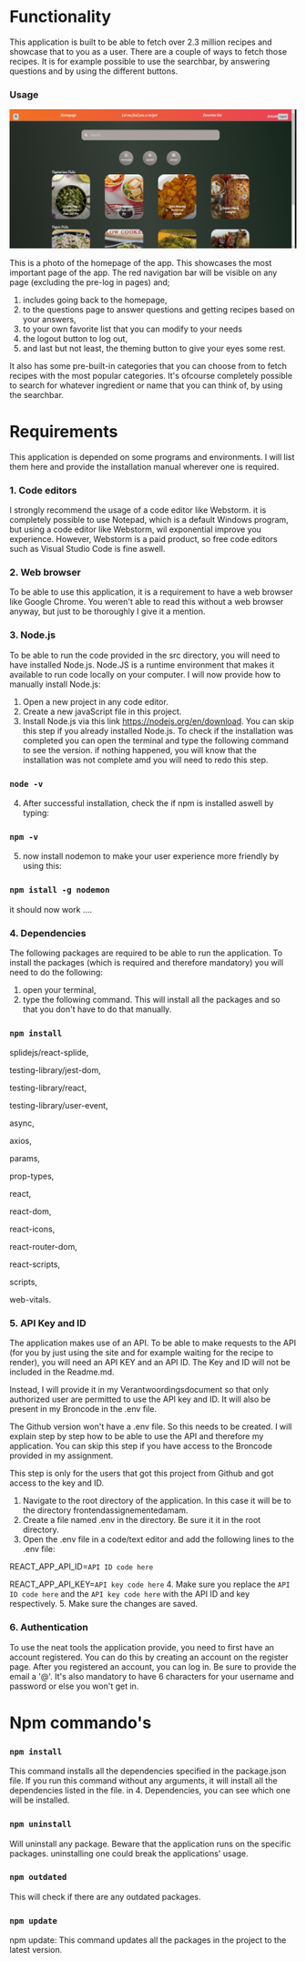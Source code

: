 # Functionality
This application is built to be able to fetch over 2.3 million recipes and showcase that to you as a user. There are a couple of ways to fetch those recipes. It is for example possible to use the searchbar, by answering questions and by using the different buttons.

### Usage

![img.png](img.png)

This is a photo of the homepage of the app. This showcases the most important page of the app. The red navigation bar will be visible on any page (excluding the pre-log in pages) and; 
1. includes going back to the homepage, 
2. to the questions page to answer questions and getting recipes based on your answers, 
3. to your own favorite list that you can modify to your needs
4. the logout button to log out, 
5. and last but not least, the theming button to give your eyes some rest.

It also has some pre-built-in categories that you can choose from to fetch recipes with the most popular categories. It's ofcourse completely possible to search for whatever ingredient or name that you can think of, by using the searchbar.

# Requirements

This application is depended on some programs and environments. I will list them here and provide the installation manual wherever one is required.

### 1. Code editors
I strongly recommend the usage of a code editor like Webstorm. it is completely possible to use Notepad, which is a default Windows program, but using a code editor like Webstorm, wil exponential improve you experience. However, Webstorm is a paid product, so free code editors such as Visual Studio Code is fine aswell.

### 2. Web browser
To be able to use this application, it is a requirement to have a web browser like Google Chrome. You weren't able to read this without a web browser anyway, but just to be thoroughly I give it a mention.

### 3. Node.js
To be able to run the code provided in the src directory, you will need to have installed Node.js. Node.JS is a runtime environment that makes it available to run code locally on your computer. I will now provide how to manually install Node.js: 
1. Open a new project in any code editor.
2. Create a new javaScript file in this project.
3. Install Node.js via this link https://nodejs.org/en/download. You can skip this step if you already installed Node.js. To check if the installation was completed you can open the terminal and type the following command to see the version. if nothing happened, you will know that the installation was not complete amd you will need to redo this step.

### `node -v`

4. After successful installation, check the if npm is installed aswell by typing:

### `npm -v`

5. now install nodemon to make your user experience more friendly by using this: 
### `npm istall -g nodemon`

it should now work ....

### 4. Dependencies
The following packages are required to be able to run the application. To install the packages (which is required and therefore mandatory) you will need to do the following: 
1. open your terminal,
2. type the following command. This will install all the packages and so that you don't have to do that manually. 
### `npm install`
splidejs/react-splide, 

testing-library/jest-dom,

testing-library/react,

testing-library/user-event,

async,

axios,

params,

prop-types,

react,

react-dom,

react-icons,

react-router-dom,

react-scripts,

scripts, 

web-vitals.

### 5. API Key and ID
The application makes use of an API. To be able to make requests to the API (for you by just using the site and for example waiting for the recipe to render), you will need an API KEY and an API ID. The Key and ID will not be included in the Readme.md. 

Instead, I will provide it in my Verantwoordingsdocument so that only authorized user are permitted to use the API key and ID. It will also be present in my Broncode in the .env file. 

The Github version won't have a .env file. So this needs to be created. I will explain step by step how to be able to use the API and therefore my application. You can skip this step if you have access to the Broncode provided in my assignment.

This step is only for the users that got this project from Github and got access to the key and ID.
1. Navigate to the root directory of the application. In this case it will be to the directory frontendassignementedamam.
2. Create a file named .env in the directory. Be sure it it in the root directory.
3. Open the .env file in a code/text editor and add the following lines to the .env file:

REACT_APP_API_ID=`API ID code here`

REACT_APP_API_KEY=`API key code here`
4. Make sure you replace the `API ID code here` and the `API key code here` with the API ID and key respectively.
5. Make sure the changes are saved.


### 6. Authentication
To use the neat tools the application provide, you need to first have an account registered. You can do this by creating an account on the register page. After you registered an account, you can log in. Be sure to provide the email a '@'. It's also mandatory to have 6 characters for your username and password or else you won't get in.  


# Npm commando's
### `npm install` 
This command installs all the dependencies specified in the package.json file. If you run this command without any arguments, it will install all the dependencies listed in the file. in 4. Dependencies, you can see which one will be installed.

### `npm uninstall` <package-name>
Will uninstall any package. Beware that the application runs on the specific packages. uninstalling one could break the applications' usage. 


### `npm outdated` 
This will check if there are any outdated packages. 

### `npm update`

npm update: This command updates all the packages in the project to the latest version.